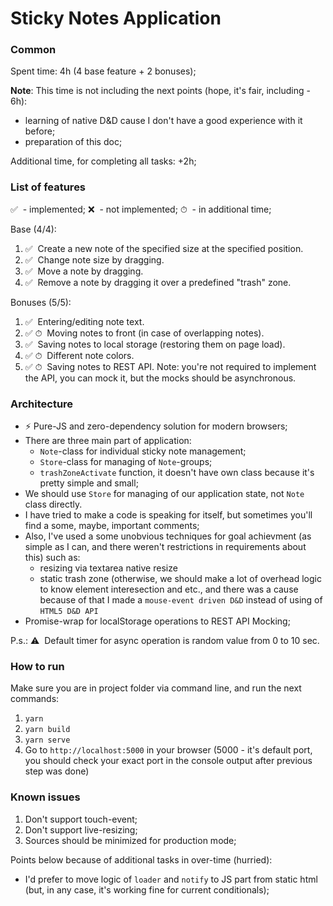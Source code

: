 # Sticky Notes Application

### Common
Spent time: 4h (4 base feature + 2 bonuses);

**Note**: This time is not including the next points (hope, it's fair, including - 6h):
 * learning of native D&D cause I don't have a good experience with it before;
 * preparation of this doc;

Additional time, for completing all tasks: +2h; 

### **List of features**
 ✅	&nbsp;- implemented;
 ❌	&nbsp;- not implemented;
 ⏱ &nbsp;- in additional time;
 
 Base (4/4):
 1. ✅	&nbsp;Create a new note of the specified size at the specified position.
 2. ✅	&nbsp;Change note size by dragging.
 3. ✅	&nbsp;Move a note by dragging.
 4. ✅	&nbsp;Remove a note by dragging it over a predefined "trash" zone.
 
 Bonuses (5/5): 
 1. ✅	&nbsp;Entering/editing note text. 
 2. ✅&nbsp;⏱	&nbsp;Moving notes to front (in case of overlapping notes). 
 3. ✅	&nbsp;Saving notes to local storage (restoring them on page load). 
 4. ✅&nbsp;⏱	&nbsp;Different note colors. 
 5. ✅&nbsp;⏱	&nbsp;Saving notes to REST API. Note: you're not required to implement the API, you can mock it, but the mocks should be asynchronous. 


### **Architecture**
* ⚡&nbsp;Pure-JS and zero-dependency solution for modern browsers;
* There are three main part of application: 
    * `Note`-class for individual sticky note management;
    * `Store`-class for managing of `Note`-groups; 
    * `trashZoneActivate` function, it doesn't have own class because it's pretty simple and small;
* We should use `Store` for managing of our application state, not `Note` class directly.
* I have tried to make a code is speaking for itself, but sometimes you'll find a some, maybe, important comments;
* Also, I've used a some unobvious techniques for goal achievment (as simple as I can, and there weren't restrictions in requirements about this) such as: 
    * resizing via textarea native resize
    * static trash zone (otherwise, we should make a lot of overhead logic to know element interesection and etc., and there was a cause because of that I made a `mouse-event driven D&D` instead of using of `HTML5 D&D API`
* Promise-wrap for localStorage operations to REST API Mocking;

P.s.: ⚠️&nbsp; Default timer for async operation is random value from 0 to 10 sec.

### **How to run**
Make sure you are in project folder via command line, and run the next commands:
1. `yarn`
2. `yarn build`
3. `yarn serve`
4. Go to `http://localhost:5000` in your browser (5000 - it's default port, you should check your exact port in the console output after previous step was done)

### **Known issues**
1. Don't support touch-event;
2. Don't support live-resizing;
3. Sources should be minimized for production mode;

Points below because of additional tasks in over-time (hurried):
* I'd prefer to move logic of `loader` and `notify` to JS part from static html (but, in any case, it's working fine for current conditionals);
